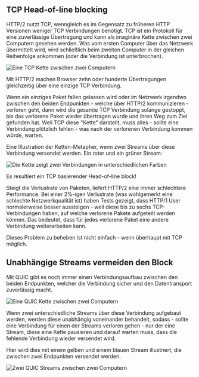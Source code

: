 ## TCP Head-of-line blocking

HTTP/2 nutzt TCP, wenngleich es im Gegensatz zu früheren HTTP Versionen weniger TCP Verbindungen benötigt. TCP ist ein Protokoll für eine zuverlässige Übertragung und kann als imaginäre Kette zwischen zwei Computern gesehen werden. Was vom ersten Computer über das Netzwerk übermittelt wird, wird schließlich beim zweiten Computer in der gleichen Reihenfolge ankommen (oder die Verbindung ist unterbrochen).

![Eine TCP Kette zwischen zwei Computern](../images/tcp-chain.png)

Mit HTTP/2 machen Browser zehn oder hunderte Übertragungen gleichzeitig über eine einzige TCP Verbindung.

Wenn ein einziges Paket fallen gelassen wird oder im Netzwerk irgendwo zwischen den beiden Endpunkten - welche über HTTP/2 kommunizieren - verloren geht, dann wird die gesamte TCP Verbindung solange gestoppt, bis das verlorene Paket wieder übertragen wurde und ihren Weg zum Ziel gefunden hat. Weil TCP diese "Kette" darstellt, muss alles - sollte eine Verbindung plötzlich fehlen - was nach der verlorenen Verbindung kommen würde, warten.

Eine Illustration der Ketten-Metapher, wenn zwei Streams über diese Verbindung versendet werden. Ein roter und ein grüner Stream:

![Die Kette zeigt zwei Verbindungen in unterschiedlichen Farben](../images/tcp-chain-streams.png)

Es resultiert ein TCP basierender Head-of-line block!

Steigt die Verlustrate von Paketen, liefert HTTP/2 eine immer schlechtere Performance. Bei einer 2%-igen Verlustrate (was wohlgemerkt eine schlechte Netzwerkqualität ist) haben Tests gezeigt, dass HTTP/1 User normalerweise besser aussteigen - weil diese bis zu sechs TCP-Verbindungen haben, auf welche verlorene Pakete aufgeteilt werden können. Das bedeutet, dass für jedes verlorene Paket eine andere Verbindung weiterarbeiten kann.

Dieses Problem zu beheben ist nicht einfach - wenn überhaupt mit TCP möglich.

## Unabhängige Streams vermeiden den Block

Mit QUIC gibt es noch immer einen Verbindungsaufbau zwischen den beiden Endpunkten, welcher die Verbindung sicher und den Datentransport zuverlässig macht.

![Eine QUIC Kette zwischen zwei Computern](../images/tcp-chain.png)

Wenn zwei unterschiedliche Streams über diese Verbindung aufgebaut werden, werden diese unabhängig voneinander behandelt, sodass - sollte eine Verbindung für einen der Streams verloren gehen - nur der eine Stream, diese eine Kette pausieren und darauf warten muss, dass die fehlende Verbindung wieder versendet wird. 

Hier wird dies mit einem gelben und einem blauen Stream illustriert, die zwischen zwei Endpunkten versendet werden.

![Zwei QUIC Streams zwischen zwei Computern](../images/quic-chain-streams.png)
